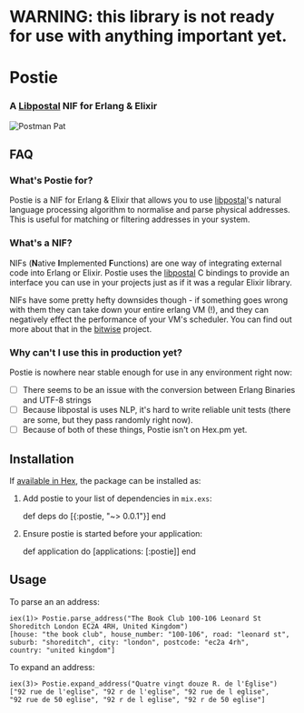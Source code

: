 # WARNING: this library is not ready for use with anything important yet.

# Postie

### A [Libpostal](https://github.com/openvenues/libpostal) NIF for Erlang & Elixir

![Postman Pat](http://i.imgur.com/0P0Fe1F.gif)

## FAQ

### What's Postie for?

Postie is a NIF for Erlang & Elixir that allows you to use [libpostal](https://github.com/openvenues/libpostal)'s natural language processing algorithm to normalise and parse physical addresses. This is useful for matching or filtering addresses in your system.

### What's a NIF?

NIFs (**N**ative **I**mplemented **F**unctions) are one way of integrating external code into Erlang or Elixir. Postie uses the [libpostal](https://github.com/openvenues/libpostal) C bindings to provide an interface you can use in your projects just as if it was a regular Elixir library.

NIFs have some pretty hefty downsides though - if something goes wrong with them they can take down your entire erlang VM (!), and they can negatively effect the performance of your VM's scheduler. You can find out more about that in the [bitwise](https://github.com/vinoski/bitwise) project.

### Why can't I use this in production yet?

Postie is nowhere near stable enough for use in any environment right now:

 - [ ] There seems to be an issue with the conversion between Erlang Binaries and UTF-8 strings
 - [ ] Because libpostal is uses NLP, it's hard to write reliable unit tests (there are some, but they pass randomly right now).
 - [ ] Because of both of these things, Postie isn't on Hex.pm yet.

## Installation

If [available in Hex](https://hex.pm/docs/publish), the package can be installed as:

  1. Add postie to your list of dependencies in `mix.exs`:

        def deps do
          [{:postie, "~> 0.0.1"}]
        end

  2. Ensure postie is started before your application:

        def application do
          [applications: [:postie]]
        end

## Usage

To parse an an address:

    iex(1)> Postie.parse_address("The Book Club 100-106 Leonard St Shoreditch London EC2A 4RH, United Kingdom")
    [house: "the book club", house_number: "100-106", road: "leonard st",
    suburb: "shoreditch", city: "london", postcode: "ec2a 4rh",
    country: "united kingdom"]
    
To expand an address:

    iex(3)> Postie.expand_address("Quatre vingt douze R. de l'Église")
    ["92 rue de l'eglise", "92 r de l'eglise", "92 rue de l eglise",
    "92 rue de 50 eglise", "92 r de l eglise", "92 r de 50 eglise"]
